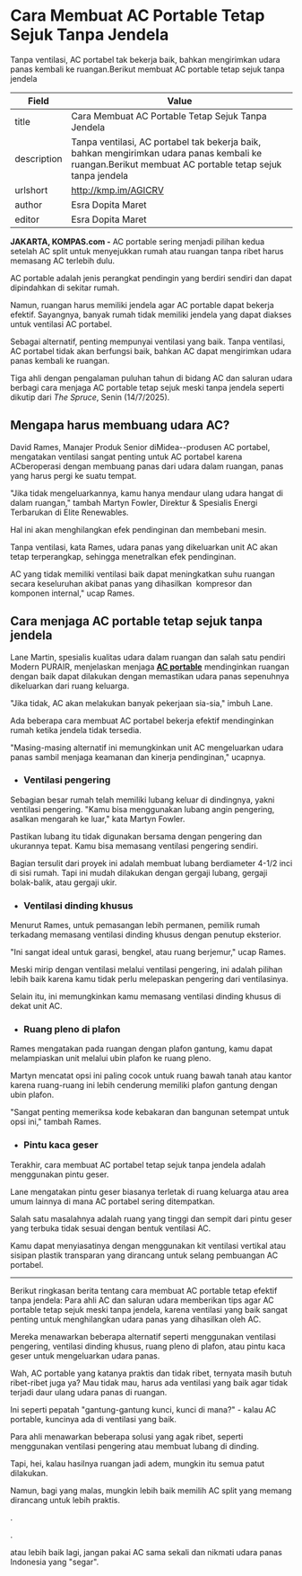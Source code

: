 # Cara Membuat AC Portable Tetap Sejuk Tanpa Jendela

Tanpa ventilasi, AC portabel tak bekerja baik, bahkan mengirimkan udara panas kembali ke ruangan.Berikut membuat AC portable tetap sejuk tanpa jendela

| Field       | Value                                                       |
|-------------|-------------------------------------------------------------|
| title       | Cara Membuat AC Portable Tetap Sejuk Tanpa Jendela |
| description | Tanpa ventilasi, AC portabel tak bekerja baik, bahkan mengirimkan udara panas kembali ke ruangan.Berikut membuat AC portable tetap sejuk tanpa jendela |
| urlshort    | http://kmp.im/AGICRV |
| author      | Esra Dopita Maret |
| editor      | Esra Dopita Maret |

**JAKARTA, KOMPAS.com -** AC portable sering menjadi pilihan kedua setelah AC split untuk menyejukkan rumah atau ruangan tanpa ribet harus memasang AC terlebih dulu. 

AC portable adalah jenis perangkat pendingin yang berdiri sendiri dan dapat dipindahkan di sekitar rumah. 

Namun, ruangan harus memiliki jendela agar AC portable dapat bekerja efektif. Sayangnya, banyak rumah tidak memiliki jendela yang dapat diakses untuk ventilasi AC portabel. 

Sebagai alternatif, penting mempunyai ventilasi yang baik. Tanpa ventilasi, AC portabel tidak akan berfungsi baik, bahkan AC dapat mengirimkan udara panas kembali ke ruangan. 

Tiga ahli dengan pengalaman puluhan tahun di bidang AC dan saluran udara berbagi cara menjaga AC portable tetap sejuk meski tanpa jendela seperti dikutip dari *The Spruce*, Senin (14/7/2025). 

## Mengapa harus membuang udara AC? 

David Rames, Manajer Produk Senior diMidea\--produsen AC portabel, mengatakan ventilasi sangat penting untuk AC portabel karena ACberoperasi dengan membuang panas dari udara dalam ruangan, panas yang harus pergi ke suatu tempat. 

\"Jika tidak mengeluarkannya, kamu hanya mendaur ulang udara hangat di dalam ruangan,\" tambah Martyn Fowler, Direktur & Spesialis Energi Terbarukan di Elite Renewables. 

Hal ini akan menghilangkan efek pendinginan dan membebani mesin.

Tanpa ventilasi, kata Rames, udara panas yang dikeluarkan unit AC akan tetap terperangkap, sehingga menetralkan efek pendinginan. 

AC yang tidak memiliki ventilasi baik dapat meningkatkan suhu ruangan secara keseluruhan akibat panas yang dihasilkan  kompresor dan komponen internal,\" ucap Rames. 

## Cara menjaga AC portable tetap sejuk tanpa jendela

Lane Martin, spesialis kualitas udara dalam ruangan dan salah satu pendiri Modern PURAIR, menjelaskan menjaga **[AC portable](https://www.kompas.com/homey/read/2023/09/01/071900376/ac-portable-vs-air-cooler-mana-yang-terbaik-digunakan-di-rumah-)** mendinginkan ruangan dengan baik dapat dilakukan dengan memastikan udara panas sepenuhnya dikeluarkan dari ruang keluarga.

\"Jika tidak, AC akan melakukan banyak pekerjaan sia-sia,\" imbuh Lane. 

Ada beberapa cara membuat AC portabel bekerja efektif mendinginkan rumah ketika jendela tidak tersedia. 

\"Masing-masing alternatif ini memungkinkan unit AC mengeluarkan udara panas sambil menjaga keamanan dan kinerja pendinginan,\" ucapnya. 

- ### Ventilasi pengering

Sebagian besar rumah telah memiliki lubang keluar di dindingnya, yakni ventilasi pengering. \"Kamu bisa menggunakan lubang angin pengering, asalkan mengarah ke luar,\" kata Martyn Fowler.

Pastikan lubang itu tidak digunakan bersama dengan pengering dan ukurannya tepat. Kamu bisa memasang ventilasi pengering sendiri. 

Bagian tersulit dari proyek ini adalah membuat lubang berdiameter 4-1/2 inci di sisi rumah. Tapi ini mudah dilakukan dengan gergaji lubang, gergaji bolak-balik, atau gergaji ukir. 

- ### Ventilasi dinding khusus

Menurut Rames, untuk pemasangan lebih permanen, pemilik rumah terkadang memasang ventilasi dinding khusus dengan penutup eksterior.

\"Ini sangat ideal untuk garasi, bengkel, atau ruang berjemur,\" ucap Rames. 

Meski mirip dengan ventilasi melalui ventilasi pengering, ini adalah pilihan lebih baik karena kamu tidak perlu melepaskan pengering dari ventilasinya.

Selain itu, ini memungkinkan kamu memasang ventilasi dinding khusus di dekat unit AC. 

- ### Ruang pleno di plafon 

Rames mengatakan pada ruangan dengan plafon gantung, kamu dapat melampiaskan unit melalui ubin plafon ke ruang pleno. 

Martyn mencatat opsi ini paling cocok untuk ruang bawah tanah atau kantor karena ruang-ruang ini lebih cenderung memiliki plafon gantung dengan ubin plafon. 

\"Sangat penting memeriksa kode kebakaran dan bangunan setempat untuk opsi ini,\" tambah Rames.  

- ### Pintu kaca geser

Terakhir, cara membuat AC portabel tetap sejuk tanpa jendela adalah menggunakan pintu geser. 

Lane mengatakan pintu geser biasanya terletak di ruang keluarga atau area umum lainnya di mana AC portabel sering ditempatkan.

Salah satu masalahnya adalah ruang yang tinggi dan sempit dari pintu geser yang terbuka tidak sesuai dengan bentuk ventilasi AC. 

Kamu dapat menyiasatinya dengan menggunakan kit ventilasi vertikal atau sisipan plastik transparan yang dirancang untuk selang pembuangan AC portabel. 

---
Berikut ringkasan berita tentang cara membuat AC portable tetap efektif tanpa jendela: Para ahli AC dan saluran udara memberikan tips agar AC portable tetap sejuk meski tanpa jendela, karena ventilasi yang baik sangat penting untuk menghilangkan udara panas yang dihasilkan oleh AC.

 Mereka menawarkan beberapa alternatif seperti menggunakan ventilasi pengering, ventilasi dinding khusus, ruang pleno di plafon, atau pintu kaca geser untuk mengeluarkan udara panas.



Wah, AC portable yang katanya praktis dan tidak ribet, ternyata masih butuh ribet-ribet juga ya? Mau tidak mau, harus ada ventilasi yang baik agar tidak terjadi daur ulang udara panas di ruangan.

 Ini seperti pepatah "gantung-gantung kunci, kunci di mana?" - kalau AC portable, kuncinya ada di ventilasi yang baik.

 Para ahli menawarkan beberapa solusi yang agak ribet, seperti menggunakan ventilasi pengering atau membuat lubang di dinding.

 Tapi, hei, kalau hasilnya ruangan jadi adem, mungkin itu semua patut dilakukan.

 Namun, bagi yang malas, mungkin lebih baik memilih AC split yang memang dirancang untuk lebih praktis.

.

.

 atau lebih baik lagi, jangan pakai AC sama sekali dan nikmati udara panas Indonesia yang "segar".
